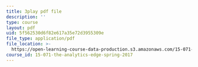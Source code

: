 ```yaml
---
title: 3play pdf file
description: ''
type: course
layout: pdf
uid: 5f562530d6f82e617a35e72d3955309e
file_type: application/pdf
file_location: >-
  https://open-learning-course-data-production.s3.amazonaws.com/15-071-the-analytics-edge-spring-2017/5f562530d6f82e617a35e72d3955309e_JcKvI821H0c.pdf
course_id: 15-071-the-analytics-edge-spring-2017
---
```

